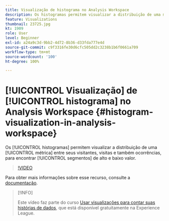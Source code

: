 ```yaml
---
title: Visualização de histograma no Analysis Workspace
description: Os histogramas permitem visualizar a distribuição de uma métrica entre seus visitantes, visitas e também ocorrências, para encontrar segmentos de alto e baixo valor.
feature: Visualizations
thumbnail: 23725.jpg
kt: 1909
role: User
level: Beginner
exl-id: a24a9c3d-9bb2-4d72-8b36-d33fda777e4d
source-git-commit: c9f3316fe30d6cfc505dd2c3238b1b6f0661a709
workflow-type: tm+mt
source-wordcount: '100'
ht-degree: 100%

---
```


# [!UICONTROL Visualização] de [!UICONTROL histograma] no Analysis Workspace {#histogram-visualization-in-analysis-workspace}

Os [!UICONTROL histogramas] permitem visualizar a distribuição de uma [!UICONTROL métrica] entre seus visitantes, visitas e também ocorrências, para encontrar [!UICONTROL segmentos] de alto e baixo valor.

>[!VIDEO](https://video.tv.adobe.com/v/23725/?quality=12)

Para obter mais informações sobre esse recurso, consulte a [documentação](https://experienceleague.adobe.com/docs/analytics/analyze/analysis-workspace/visualizations/histogram.html?lang=pt-BR).

>[!INFO]
>
> Este vídeo faz parte do curso [Usar visualizações para contar suas histórias de dados](https://experienceleague.adobe.com/?recommended=Analytics-U-1-2021.1.visualizations&amp;lang=pt-BR), que está disponível gratuitamente na Experience League.
